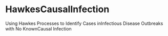 # HawkesCausalInfection
Using Hawkes Processes to Identify Cases inInfectious Disease Outbreaks with No KnownCausal Infection
